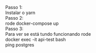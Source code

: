 Passo 1: </br>
  Instalar o yarn </br>
Passo 2: </br>
  rode docker-compose up </br>
Passo 3: </br>
  Para ver se está tundo funcionando rode </br>
  docker exec -it api-test bash </br>
  ping postgres </br>
